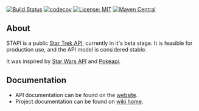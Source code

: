 [![Build Status](https://semaphoreci.com/api/v1/cezarykluczynski/stapi/branches/master/badge.svg)](https://semaphoreci.com/cezarykluczynski/stapi)
[![codecov](https://codecov.io/gh/cezarykluczynski/stapi/branch/master/graph/badge.svg)](https://codecov.io/gh/cezarykluczynski/stapi)
[![License: MIT](https://img.shields.io/badge/License-MIT-green.svg)](https://opensource.org/licenses/MIT)
[![Maven Central](https://maven-badges.herokuapp.com/maven-central/com.cezarykluczynski.stapi/stapi-client/badge.svg)](https://mvnrepository.com/artifact/com.cezarykluczynski.stapi/stapi-client)

## About
STAPI is a public [Star Trek API](http://stapi.co), currently in it's beta stage. It is feasible for production use, and the API model is considered stable.

It was inspired by [Star Wars API](https://github.com/phalt/swapi) and [Pokéapi](https://github.com/PokeAPI/pokeapi).

## Documentation
* API documentation can be found on the [website](http://stapi.co/api-documentation).
* Project documentation can be found on [wiki home](https://github.com/cezarykluczynski/stapi/wiki).
